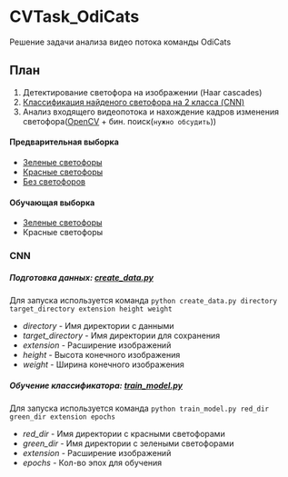 # CVTask_OdiCats
Решение задачи анализа видео потока команды OdiCats

## План
  1. Детектирование светофора на изображении (Haar cascades)
  2. [Классификация найденого светофора на 2 класса (CNN)](https://github.com/nicklyu/CVTask_OdiCats#cnn)
  3. Анализ входящего видеопотока и нахождение кадров изменения светофора([OpenCV](http://opencv.org/) + бин. поиск(`нужно обсудить`))



#### Предварительная выборка
  * [Зеленые светофоры](https://drive.google.com/drive/folders/0B3fRcmqWqN0sczA5T2VkTlgwZ0U)
  * [Красные светофоры](https://drive.google.com/drive/folders/0B3fRcmqWqN0sQzJLWnYtaGtvd3c)
  * [Без светофоров](https://drive.google.com/drive/folders/0B3fRcmqWqN0sN3Zkem5kdjZFRVU)
  
#### Обучающая выборка
  * [Зеленые светофоры](https://drive.google.com/drive/folders/0B7QqEdYg-_31LWI5QzRxRmRMb28)
  * Красные светофоры

### CNN
##### Подготовка данных: [create_data.py](https://github.com/nicklyu/CVTask_OdiCats/blob/master/CNN/create_data.py)
Для запуска используется команда `python create_data.py directory target_directory extension height weight`
* *directory* - Имя директории с данными
* *target_directory* - Имя директории для сохранения
* *extension* - Расширение изображений
* *height* - Высота конечного изображения
* *weight* - Ширина конечного изображения

##### Обучение классификатора: [train_model.py](https://github.com/nicklyu/CVTask_OdiCats/blob/master/CNN/train_model.py)
Для запуска используется команда `python train_model.py red_dir green_dir extension epochs`
* *red_dir* - Имя директории с красными светофорами
* *green_dir* - Имя директории с зелеными светофорами
* *extension* - Расширение изображений
* *epochs* - Кол-во эпох для обучения
